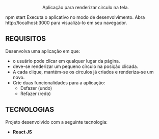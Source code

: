 <p align="center">
  Aplicação para renderizar circulo na tela.
</p>

npm start
Executa o aplicativo no modo de desenvolvimento.
Abra http://localhost:3000 para visualizá-lo em seu navegador.
<br>

## REQUISITOS
Desenvolva uma aplicação em que:

- o usuário pode clicar em qualquer lugar da página.
- deve-se renderizar um pequeno círculo na posição clicada.
- A cada clique, mantém-se os círculos já criados e renderiza-se um novo.
- Crie duas funcionalidades para a aplicação:
  - Dsfazer (undo)
  - Refazer (redo)

## TECNOLOGIAS 
Projeto desenvolvido com a seguinte tecnologia:

- **React JS** 
